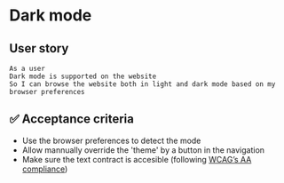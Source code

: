 # Dark mode

## User story

```
As a user
Dark mode is supported on the website
So I can browse the website both in light and dark mode based on my browser preferences
```

## ✅ Acceptance criteria

- Use the browser preferences to detect the mode
- Allow mannually override the 'theme' by a button in the navigation
- Make sure the text contract is accesible (following [WCAG’s AA compliance](https://www.w3.org/WAI/standards-guidelines/wcag/))
